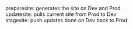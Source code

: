 preparesite: generates the site on Dev and Prod<br>
updatesite: pulls current site from Prod to Dev<br>
stagesite: push updates done on Dev back to Prod
